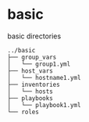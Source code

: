 # basic

basic directories

```
../basic
├── group_vars
│   └── group1.yml
├── host_vars
│   └── hostname1.yml
├── inventories
│   └── hosts
├── playbooks
│   └── playbook1.yml
└── roles
```
